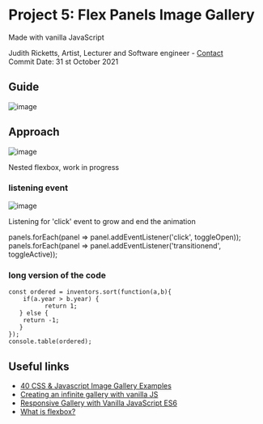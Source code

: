 ##
# Project 5: Flex Panels Image Gallery
Made with vanilla JavaScript

Judith Ricketts, Artist, Lecturer and Software engineer - [Contact](https://lovespictures.com/)  
Commit Date: 31 st October 2021

## Guide

<!-- Javascript array methods are arrays forming a data structure containing list of elements which store multiple values in a single variable. The strength of JavaScript arrays lies in the array methods which are built-in functions we can apply to our arrays.  Each method has a unique function that performs a change or calculation to our array, saving having to write common functions from scratch. -->

![image](https://user-images.githubusercontent.com/25634451/139583986-0abf4818-03ae-43f5-b326-fb936e86b74d.png)
  
## Approach

![image](https://user-images.githubusercontent.com/25634451/139527566-d4ca18eb-0629-4cbf-91ec-254eb1f6bfab.png)
<!-- after stage 10 in the code  -->
Nested flexbox, work in progress 

### listening event 

![image](https://user-images.githubusercontent.com/25634451/139581859-7ef6532b-e778-4c65-a7a2-5c0c71a413bb.png)
<!-- after stage 18 in the code  -->
Listening for 'click' event to grow and end the animation 

<!-- elements -->
<!-- elements -->
 panels.forEach(panel => panel.addEventListener('click', toggleOpen));
   panels.forEach(panel => panel.addEventListener('transitionend', toggleActive));
<!-- elements -->

<!-- elements -->
### long version of the code 
    const ordered = inventors.sort(function(a,b){
        if(a.year > b.year) {
              return 1;
       } else {
        return -1;
       }
    });    
    console.table(ordered);
<!-- elements -->
<!-- elements -->
 
 
## Useful links
* [40 CSS & Javascript Image Gallery Examples](https://bashooka.com/coding/css-javascript-image-gallery-examples/) 
* [Creating an infinite gallery with vanilla JS](https://weareferal.com/blog/creating-an-infinite-gallery-with-vanilla-js) 
* [Responsive Gallery with Vanilla JavaScript ES6](https://itsgus.dev/2021/vanilla-javascript-gallery)
* [What is flexbox?](https://flexbox.io/)


<!-- A List of JavaScript Array Methods -->
<!-- guide  https://github.com/nitishdayal/JavaScript30 -->
<!-- formatting read.me https://docs.github.com/en/github/writing-on-github/getting-started-with-writing-and-formatting-on-github/basic-writing-and-formatting-syntax -->
